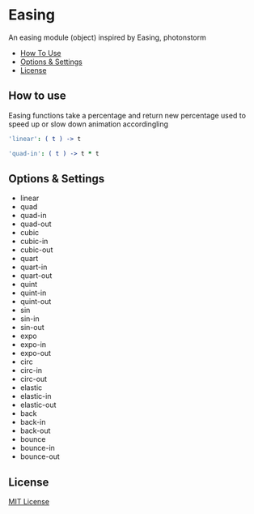 # Easing

An easing module (object) inspired by Easing, photonstorm

- [How To Use](#how-to-use)
- [Options & Settings](#options-and-settings)
- [License](#license)

## How to use

Easing functions take a percentage and return new percentage
used to speed up or slow down animation accordingling

```coffee
'linear': ( t ) -> t

'quad-in': ( t ) -> t * t
```

## Options & Settings

 - linear
 - quad
 - quad-in
 - quad-out
 - cubic
 - cubic-in
 - cubic-out
 - quart
 - quart-in
 - quart-out
 - quint
 - quint-in
 - quint-out
 - sin
 - sin-in
 - sin-out
 - expo
 - expo-in
 - expo-out
 - circ
 - circ-in
 - circ-out
 - elastic
 - elastic-in
 - elastic-out
 - back
 - back-in
 - back-out
 - bounce
 - bounce-in
 - bounce-out

## License

[MIT License](http://gomakethings.com/mit/)
